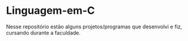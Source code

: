 # Linguagem-em-C
Nesse repositório estão alguns projetos/programas que desenvolvi e fiz, cursando durante a faculdade.
